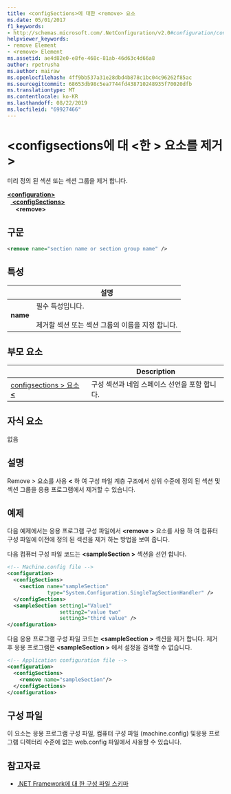 ```yaml
---
title: <configSections>에 대한 <remove> 요소
ms.date: 05/01/2017
f1_keywords:
- http://schemas.microsoft.com/.NetConfiguration/v2.0#configuration/configSections/remove
helpviewer_keywords:
- remove Element
- <remove> Element
ms.assetid: ae4d82e0-e8fe-468c-81ab-46d63c4d66a8
author: rpetrusha
ms.author: mairaw
ms.openlocfilehash: 4ff9bb537a31e28dbd4b878c1bc04c96262f85ac
ms.sourcegitcommit: 68653db98c5ea7744fd438710248935f70020dfb
ms.translationtype: MT
ms.contentlocale: ko-KR
ms.lasthandoff: 08/22/2019
ms.locfileid: "69927466"
---
```

# <a name="remove-element-for-configsections"></a>\<configsections에 대 \<한 > 요소를 제거 >

미리 정의 된 섹션 또는 섹션 그룹을 제거 합니다.

[ **\<configuration>** ](configuration-element.md)   
&nbsp;&nbsp;[ **\<configSections>** ](configsections-element-for-configuration.md)   
&nbsp;&nbsp;&nbsp;&nbsp; **\<remove>**

## <a name="syntax"></a>구문

```xml
<remove name="section name or section group name" />
```

## <a name="attribute"></a>특성

|           | 설명 |
| --------- | ----------- |
| **name**  | 필수 특성입니다.<br><br>제거할 섹션 또는 섹션 그룹의 이름을 지정 합니다. |

## <a name="parent-element"></a>부모 요소

|     | Description |
| --- | ----------- |
| [configsections > 요소  **\<** ](configsections-element-for-configuration.md) | 구성 섹션과 네임 스페이스 선언을 포함 합니다. |

## <a name="child-elements"></a>자식 요소

없음

## <a name="remarks"></a>설명

Remove > 요소를 사용  **\<** 하 여 구성 파일 계층 구조에서 상위 수준에 정의 된 섹션 및 섹션 그룹을 응용 프로그램에서 제거할 수 있습니다.

## <a name="example"></a>예제

다음 예제에서는 응용 프로그램 구성 파일에서  **\<remove >** 요소를 사용 하 여 컴퓨터 구성 파일에 이전에 정의 된 섹션을 제거 하는 방법을 보여 줍니다.

다음 컴퓨터 구성 파일 코드는  **\<sampleSection >** 섹션을 선언 합니다.

```xml
<!-- Machine.config file -->
<configuration>
  <configSections>
    <section name="sampleSection"
             type="System.Configuration.SingleTagSectionHandler" />
  </configSections>
  <sampleSection setting1="Value1" 
                 setting2="value two" 
                 setting3="third value" />
</configuration>
```

다음 응용 프로그램 구성 파일 코드는  **\<sampleSection >** 섹션을 제거 합니다. 제거 후 응용 프로그램은  **\<sampleSection >** 에서 설정을 검색할 수 없습니다.

```xml
<!-- Application configuration file -->
<configuration>
  <configSections>
    <remove name="sampleSection"/>
  </configSections>
</configuration>
```

## <a name="configuration-file"></a>구성 파일

이 요소는 응용 프로그램 구성 파일, 컴퓨터 구성 파일 (machine.config) 및응용 프로그램 디렉터리 수준에 없는 web.config 파일에서 사용할 수 있습니다.

## <a name="see-also"></a>참고자료

- [.NET Framework에 대 한 구성 파일 스키마](index.md)
